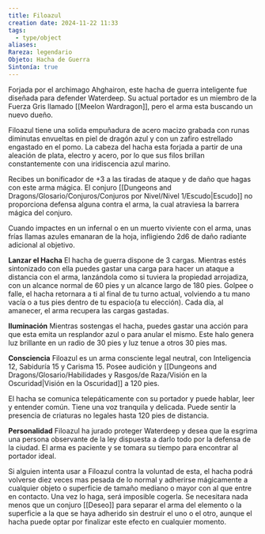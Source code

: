 ```yaml
---
title: Filoazul
creation date: 2024-11-22 11:33
tags:
  - type/object
aliases: 
Rareza: legendario
Objeto: Hacha de Guerra
Sintonía: true
---
```


Forjada por el archimago Ahghairon, este hacha de guerra inteligente fue diseñada para defender Waterdeep. Su actual portador es un miembro de la Fuerza Gris llamado [[Meelon Wardragon]], pero el arma esta buscando un nuevo dueño.

Filoazul tiene una solida empuñadura de acero macizo grabada con runas diminutas envueltas en piel de dragón azul y con un zafiro estrellado engastado en el pomo. La cabeza del hacha esta forjada a partir de una aleación de plata, electro y acero, por lo que sus filos brillan constantemente con una iridiscencia azul marino.

Recibes un bonificador de +3 a las tiradas de ataque y de daño que hagas con este arma mágica. El conjuro [[Dungeons and Dragons/Glosario/Conjuros/Conjuros por Nivel/Nivel 1/Escudo|Escudo]] no proporciona defensa alguna contra el arma, la cual atraviesa la barrera mágica del conjuro.

Cuando impactes en un infernal o en un muerto viviente con el arma, unas frías llamas azules emanaran de la hoja, infligiendo 2d6 de daño radiante adicional al objetivo.

**Lanzar el Hacha**
El hacha de guerra dispone de 3 cargas. Mientras estés sintonizado con ella puedes gastar una carga para hacer un ataque a distancia con el arma, lanzándola como si tuviera la propiedad arrojadiza, con un alcance normal de 60 pies y un alcance largo de 180 pies. Golpee o falle, el hacha retornara a ti al final de tu turno actual, volviendo a tu mano vacía o a tus pies dentro de tu espacio(a tu elección). Cada día, al amanecer, el arma recupera las cargas gastadas.

**Iluminación**
Mientras sostengas el hacha, puedes gastar una acción para que esta emita un resplandor azul o para anular el mismo. Este halo genera luz brillante en un radio de 30 pies y luz tenue a otros 30 pies mas.

**Consciencia**
Filoazul es un arma consciente legal neutral, con Inteligencia 12, Sabiduría 15 y Carisma 15. Posee audición y [[Dungeons and Dragons/Glosario/Habilidades y Rasgos/de Raza/Visión en la Oscuridad|Visión en la Oscuridad]] a 120 pies.

El hacha se comunica telepáticamente con su portador y puede hablar, leer y entender común. Tiene una voz tranquila y delicada. Puede sentir la presencia de criaturas no legales hasta 120 pies de distancia.

**Personalidad**
Filoazul ha jurado proteger Waterdeep y desea que la esgrima una persona observante de la ley dispuesta a darlo todo por la defensa de la ciudad. El arma es paciente y se tomara su tiempo para encontrar al portador ideal.

Si alguien intenta usar a Filoazul contra la voluntad de esta, el hacha podrá volverse diez veces mas pesada de lo normal y adherirse mágicamente a cualquier objeto o superficie de tamaño mediano o mayor con al que entre en contacto. Una vez lo haga, será imposible cogerla. Se necesitara nada menos que un conjuro [[Deseo]] para separar el arma del elemento o la superficie a la que se haya adherido sin destruir el uno o el otro, aunque el hacha puede optar por finalizar este efecto en cualquier momento.
